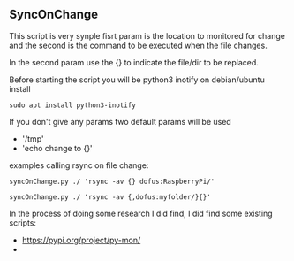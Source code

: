 SyncOnChange
------------


This script is very synple fisrt param is the location to monitored for change 
and the second is the command to be executed when the file changes.

In the second param use the {} to indicate the file/dir to be replaced.

Before starting the script you will be python3 inotify on debian/ubuntu install

    sudo apt install python3-inotify

If you don't give any params two default params will be used
 * '/tmp'
 * 'echo change to {}'

examples calling rsync on file change:

    syncOnChange.py ./ 'rsync -av {} dofus:RaspberryPi/'

    syncOnChange.py ./ 'rsync -av {,dofus:myfolder/}{}'

In the process of doing some research I did find, I did find some existing scripts:

 * https://pypi.org/project/py-mon/
 * 